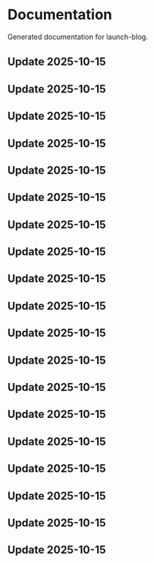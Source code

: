 # Documentation

Generated documentation for launch-blog.

## Update 2025-10-15

## Update 2025-10-15

## Update 2025-10-15

## Update 2025-10-15

## Update 2025-10-15

## Update 2025-10-15

## Update 2025-10-15

## Update 2025-10-15

## Update 2025-10-15

## Update 2025-10-15

## Update 2025-10-15

## Update 2025-10-15

## Update 2025-10-15

## Update 2025-10-15

## Update 2025-10-15

## Update 2025-10-15

## Update 2025-10-15

## Update 2025-10-15

## Update 2025-10-15
